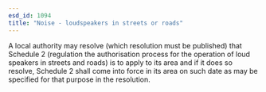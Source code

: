 ```yaml
---
esd_id: 1094
title: "Noise - loudspeakers in streets or roads"
---
```


A local authority may resolve (which resolution must be published) that Schedule 2 (regulation the authorisation process for the operation of loud speakers in streets and roads) is to apply to its area and if it does so resolve, Schedule 2 shall come into force in its area on such date as may be specified for that purpose in the resolution.

